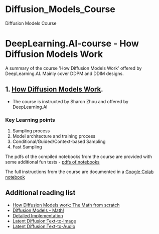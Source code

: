 # Diffusion_Models_Course
Diffusion Models Course 

# DeepLearning.AI-course - How Diffusion Models Work
A summary of the course 'How Diffusion Models Work' offered by DeepLearning.AI. Mainly cover DDPM and DDIM designs.

## 1. [How Diffusion Models Work](https://www.deeplearning.ai/short-courses/how-diffusion-models-work/).
  - The course is instructed by Sharon Zhou and offered by DeepLearning.AI
 

### Key Learning points

1. Sampling process
2. Model architecture and training process
3. Conditional/Guided/Context-based Sampling
4. Fast Sampling
  
The pdfs of the compiled notebooks from the course are provided with some additional fun tests - [pdfs of notebooks]()

The full instructions from the course are documented in a [Google Colab notebook]()


## Additional reading list
- [How Diffusion Models work: The Math from scratch](https://theaisummer.com/diffusion-models/)
- [Diffusion Models - Math!](https://lilianweng.github.io/posts/2021-07-11-diffusion-models/)
- [Detailed Implementation](https://huggingface.co/blog/annotated-diffusion)
- [Latent Diffusion:Text-to-Image](https://github.com/Stability-AI/stablediffusion)
- [Latent Diffusion:Text-to-Audio](https://audioldm.github.io/)
